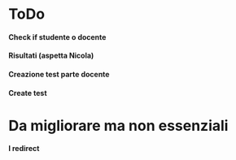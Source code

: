 # ToDo


#### Check if studente o docente

#### Risultati (aspetta Nicola)

#### Creazione test parte docente
#### Create test


# Da migliorare ma non essenziali
#### I redirect
